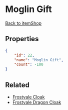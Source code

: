 # Moglin Gift

<no description available>

[Back to itemShop](../item-shops.md)

## Properties

```json
{
    "id": 22,
    "name": "Moglin Gift",
    "count": -100
}
```

## Related

- [Frostvale Cloak](../items/641-frostvale-cloak.md)
- [Frostvale Dragon Cloak](../items/640-frostvale-dragon-cloak.md)

